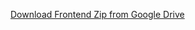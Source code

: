 [Download Frontend Zip from Google Drive](https://drive.google.com/file/d/1mmtIERUGCVcSF4Yhur2zz7kIub5eEgJd/view?usp=sharing)
